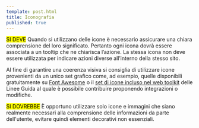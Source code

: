 ```yaml
---
template: post.html
title: Iconografia
published: true
---
```


<div class="lg-callout lg-callout-must">
<mark>SI DEVE</mark> Quando si utilizzano delle icone è necessario assicurare una chiara comprensione del loro significato. Pertanto ogni icona dovrà essere associata a un tooltip che ne chiarisca l’azione. La stessa icona non deve essere utilizzata per indicare azioni diverse all’interno della stesso sito.
</div>

Al fine di garantire una coerenza visiva si consiglia di utilizzare icone provenienti da un unico set grafico come,
ad esempio, quelle disponibili gratuitamente su [Font Awesome](https://fortawesome.github.io/Font-Awesome/)
o il [set di icone incluso nel web toolkit](https://italia.github.io/ita-web-toolkit/components/detail/icons.html)
delle Linee Guida al quale è possibile contribuire proponendo integrazioni o modifiche.

<div class="lg-callout lg-callout-should">
<mark>SI DOVREBBE</mark>
È opportuno utilizzare solo icone e immagini che siano realmente necessari alla comprensione delle informazioni da parte dell'utente,
evitare quindi elementi decorativi non essenziali.
</div>

<!-- ![html](/images/tavola_32.png) -->
